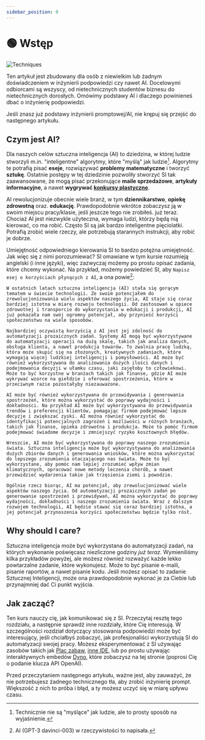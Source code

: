```yaml
---
sidebar_position: 0
---
```


# 🟢 Wstęp
![Techniques](@site/docs/assets/techniques.svg)

Ten artykuł jest zbudowany dla osób z niewielkim lub żadnym doświadczeniem w inżynierii podpowiedzi
czy nawet AI. Docelowymi odbiorcami są wszyscy, od nietechnicznych
studentów biznesu do nietechnicznych dorosłych. Omówimy podstawy AI i dlaczego powinieneś
dbać o inżynierię podpowiedzi.

Jeśli znasz już podstawy inżynierii promptowej/AI, nie krępuj się przejść do następnego artykułu.

## Czym jest AI?

Dla naszych celów sztuczna inteligencja (AI) to dziedzina, w której ludzie stworzyli m.in.
"inteligentne" algorytmy, które "myślą" jak ludzie[^1]. Algorytmy te potrafią pisać **eseje**,
rozwiązywać **problemy matematyczne** i tworzyć **sztukę**. Ostatnie postępy w tej dziedzinie pozwoliły stworzyć SI
tak zaawansowane, że mogą pisać przekonujące **maile sprzedażowe**, **artykuły informacyjne**, a nawet
**wygrywać [konkursy plastyczne](https://impakter.com/art-made-by-ai-wins-fine-arts-competition/)**.

AI rewolucjonizuje obecnie wiele branż, w tym **dziennikarstwo**, **opiekę zdrowotną** oraz.
**edukację**. Prawdopodobnie wkrótce zobaczysz ją w swoim miejscu pracy/klasie, jeśli jeszcze tego nie zrobiłeś.
już teraz. Chociaż AI jest niezwykle użyteczna, wymaga ludzi, którzy będą nią kierować, co ma robić.
Często SI są jak bardzo inteligentne pięciolatki. Potrafią zrobić wiele rzeczy, ale potrzebują
starannych instrukcji, aby robić je dobrze.

Umiejętność odpowiedniego kierowania SI to bardzo potężna umiejętność. Jak więc się z nimi porozumiewać?
SI omawiane w tym kursie rozumieją angielski (i inne języki),
więc zazwyczaj możemy po prostu opisać zadania, które chcemy wykonać. Na przykład, możemy powiedzieć SI, aby
`Napisz esej o korzyściach płynących z AI`, a ona powie[^2]:

```
W ostatnich latach sztuczna inteligencja (AI) stała się gorącym tematem w świecie technologii. Ze swoim potencjałem do zrewolucjonizowania wielu aspektów naszego życia, AI staje się coraz bardziej istotna w miarę rozwoju technologii. Od zastosowań w opiece zdrowotnej i transporcie do wykorzystania w edukacji i produkcji, AI już pokazała nam swój ogromny potencjał, aby przynieść korzyści społeczeństwu na wiele sposobów.

Najbardziej oczywistą korzyścią z AI jest jej zdolność do automatyzacji prozaicznych zadań. Systemy AI mogą być wykorzystywane do automatyzacji operacji na dużą skalę, takich jak analiza danych, obsługa klienta, a nawet produkcja towarów. To zwalnia pracę ludzką, która może skupić się na złożonych, kreatywnych zadaniach, które wymagają więcej ludzkiej inteligencji i pomysłowości. AI może być również wykorzystywana do analizowania dużych ilości danych i podejmowania decyzji w ułamku czasu, jaki zajęłoby to człowiekowi. Może to być korzystne w branżach takich jak finanse, gdzie AI może wykrywać wzorce na giełdzie i oferować spostrzeżenia, które w przeciwnym razie pozostałyby niezauważone.

AI może być również wykorzystywana do przewidywania i generowania spostrzeżeń, które można wykorzystać do poprawy wydajności i dokładności. Na przykład AI może być wykorzystywana do przewidywania trendów i preferencji klientów, pomagając firmom podejmować lepsze decyzje i zwiększać zyski. AI można również wykorzystać do identyfikacji potencjalnych zagrożeń i możliwości w różnych branżach, takich jak finanse, opieka zdrowotna i produkcja. Może to pomóc firmom podejmować świadome decyzje i zmniejszyć ryzyko kosztownych błędów.

Wreszcie, AI może być wykorzystywana do poprawy naszego zrozumienia świata. Sztuczna inteligencja może być wykorzystywana do analizowania dużych zbiorów danych i generowania wniosków, które można wykorzystać do lepszego zrozumienia otaczającego nas świata. Może to być wykorzystane, aby pomóc nam lepiej zrozumieć wpływ zmian klimatycznych, opracować nowe metody leczenia chorób, a nawet przewidzieć wydarzenia takie jak trzęsienia ziemi i powodzie.

Ogólnie rzecz biorąc, AI ma potencjał, aby zrewolucjonizować wiele aspektów naszego życia. Od automatyzacji prozaicznych zadań po generowanie spostrzeżeń i przewidywań, AI można wykorzystać do poprawy wydajności, dokładności i naszego zrozumienia świata. Wraz z dalszym rozwojem technologii, AI będzie stawać się coraz bardziej istotna, a jej potencjał przynoszenia korzyści społeczeństwu będzie tylko rósł.
```

## Why should I care?

Sztuczna inteligencja może być wykorzystana do automatyzacji zadań, na których wykonanie poświęcasz niezliczone godziny *już teraz*.
Wymieniliśmy kilka przykładów powyżej, ale możesz również rozważyć każde lekko powtarzalne zadanie, które wykonujesz.
Może to być pisanie e-maili, pisanie raportów, a nawet pisanie kodu. Jeśli możesz opisać to zadanie
Sztucznej Inteligencji, może ona prawdopodobnie wykonać je za Ciebie lub przynajmniej dać Ci punkt wyjścia.

## Jak zacząć?

Ten kurs nauczy cię, jak komunikować się z SI.
Przeczytaj resztę tego rozdziału, a następnie sprawdź inne rozdziały, które Cię interesują.
W szczególności rozdział dotyczący stosowania podpowiedzi może być interesujący, jeśli chciałbyś
zobaczyć, jak profesjonaliści wykorzystują SI do automatyzacji swojej pracy. Możesz eksperymentować z SI
używając zasobów takich jak [Plac zabaw](https://beta.openai.com/playground), [inne IDE](https://learnprompting.org/docs/tooling/IDEs/intro), lub po prostu używając interaktywnych embedów [Dyno](https://trydyno.com), które zobaczysz na tej stronie (poprosi Cię o podanie klucza API OpenAI).

Przed przeczytaniem następnego artykułu, ważne jest, aby zauważyć, że nie potrzebujesz żadnego technicznego tła, aby zrobić inżynierię prompt. Większość z nich to próba i błąd, a ty możesz uczyć się w miarę upływu czasu.


[^1]: Technicznie nie są "myślące" jak ludzie, ale to prosty sposób na wyjaśnienie.
[^2]: AI (GPT-3 davinci-003) w rzeczywistości to napisała.

